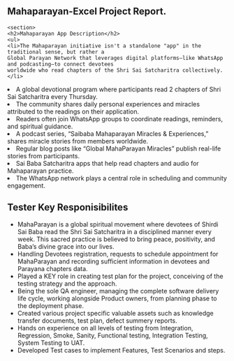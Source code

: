 <html lang="en">
  <body>
    <h2>Mahaparayan-Excel Project Report.</h2>

    <section>
    <h2>Mahaparayan App Description</h2>
    <ul>
    <li>The Mahaparayan initiative isn't a standalone "app" in the traditional sense, but rather a 
    Global Parayan Network that leverages digital platforms—like WhatsApp and podcasting—to connect devotees 
    worldwide who read chapters of the Shri Sai Satcharitra collectively.</li> 
  <li>A global devotional program where participants read 2 chapters of Shri Sai Satcharitra every Thursday.</li>
  <li>The community shares daily personal experiences and miracles attributed to the readings on their application.</li>
  <li>Readers often join WhatsApp groups to coordinate readings, reminders, and spiritual guidance.</li>
  <li>A podcast series, “Saibaba Mahaparayan Miracles & Experiences,” shares miracle stories from members worldwide.</li>
  <li>Regular blog posts like “Global MahaParayan Miracles” publish real-life stories from participants.</li>
  <li>Sai Baba Satcharitra apps that help read chapters and audio for Mahaparayan practice.</li>
  <li>The WhatsApp network plays a central role in scheduling and community engagement.</li>
  </ul>
</section>	

<section>
    <h2>Tester Key Responisibilites</h2>
   <ul>
<li>	MahaParayan is a global spiritual movement where devotees of Shirdi Sai Baba read the Shri Sai Satcharitra in a disciplined manner every week. This sacred practice is believed to bring peace, positivity, and Baba’s divine grace into our lives. </li>
<li>	Handling Devotees registration, requests to schedule appointment for MahaParayan and recording sufficient information in devotees and Parayana chapters data.</li>
<li>	Played a KEY role in creating test plan for the project, conceiving of the testing strategy and the approach. </li>
<li>	Being the sole QA engineer, managing the complete software delivery life cycle, working alongside Product owners, from planning phase to the deployment phase. </li>
<li>	Created various project specific valuable assets such as knowledge transfer documents, test plan, defect summery reports. </li>
<li>	Hands on experience on all levels of testing from Integration, Regression, Smoke, Sanity, Functional testing, Integration Testing, System Testing to UAT. </li>
<li>  Developed Test cases to implement Features, Test Scenarios and steps.</li>
   </ul>
</section>
 </body>
 </html>

